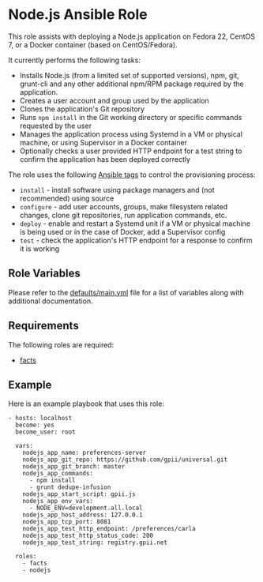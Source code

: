 # Node.js Ansible Role

This role assists with deploying a Node.js application on Fedora 22, CentOS 7, or a Docker container (based on CentOS/Fedora). 

It currently performs the following tasks:

* Installs Node.js (from a limited set of supported versions), npm, git, grunt-cli and any other additional npm/RPM package required by the application.
* Creates a user account and group used by the application
* Clones the application's Git repository
* Runs ``npm install`` in the Git working directory or specific commands requested by the user
* Manages the application process using Systemd in a VM or physical machine, or using Supervisor in a Docker container
* Optionally checks a user provided HTTP endpoint for a test string to confirm the application has been deployed correctly

The role uses the following [Ansible tags](http://docs.ansible.com/ansible/playbooks_tags.html) to control the provisioning process:

* ``install`` - install software using package managers and (not recommended) using source 
* ``configure`` - add user accounts, groups, make filesystem related changes, clone git repositories, run application commands, etc.
* ``deploy`` - enable and restart a Systemd unit if a VM or physical machine is being used or in the case of Docker, add a Supervisor config
* ``test`` - check the application's HTTP endpoint for a response to confirm it is working

## Role Variables

Please refer to the [defaults/main.yml](https://github.com/idi-ops/ansible-nodejs/blob/master/defaults/main.yml) file for a list of variables along with additional documentation.

## Requirements

The following roles are required:

*  [facts](https://github.com/idi-ops/ansible-facts/)

## Example

Here is an example playbook that uses this role:

```
- hosts: localhost
  become: yes
  become_user: root

  vars:
    nodejs_app_name: preferences-server
    nodejs_app_git_repo: https://github.com/gpii/universal.git
    nodejs_app_git_branch: master
    nodejs_app_commands:
      - npm install
      - grunt dedupe-infusion
    nodejs_app_start_script: gpii.js
    nodejs_app_env_vars:
      - NODE_ENV=development.all.local
    nodejs_app_host_address: 127.0.0.1
    nodejs_app_tcp_port: 8081
    nodejs_app_test_http_endpoint: /preferences/carla
    nodejs_app_test_http_status_code: 200
    nodejs_app_test_string: registry.gpii.net

  roles:
    - facts
    - nodejs
```
